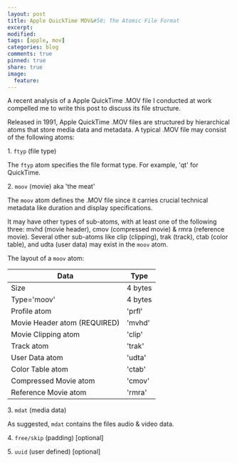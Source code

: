 ```yaml
---
layout: post
title: Apple QuickTime MOV&#58; The Atomic File Format
excerpt:
modified:
tags: [apple, mov]
categories: blog
comments: true
pinned: true
share: true
image:
  feature:
---
```


A recent analysis of a Apple QuickTime .MOV file I conducted at work compelled me to write this post to discuss its file structure.

Released in 1991, Apple QuickTime .MOV files are structured by hierarchical atoms that store media data and metadata. A typical .MOV file may consist of the following atoms:

1\. <code>ftyp</code> (file type)

The <code>ftyp</code> atom specifies the file format type. For example, 'qt' for QuickTime.

2\. <code>moov</code> (movie) aka 'the meat'

The <code>moov</code> atom defines the .MOV file since it carries crucial technical metadata like duration and display specifications.

It may have other types of sub-atoms, with at least one of the following three: mvhd (movie header), cmov (compressed movie) & rmra (reference movie). Several other sub-atoms like clip (clipping), trak (track), ctab (color table), and udta (user data) may exist in the <code>moov</code> atom.

The layout of a <code>moov</code> atom:

<table>
  <thead>
    <tr>
      <th>Data</th>
      <th>Type</th>
    </tr>
  </thead>
  <tbody>
    <tr>
      <td>Size</td>
      <td>4 bytes</td>
    </tr>
    <tr>
      <td>Type='moov'</td>
      <td>4 bytes</td>
    </tr>
    <tr>
      <td>Profile atom</td>
      <td>'prfl'</td>
    </tr>
    <tr>
      <td>Movie Header atom (REQUIRED)</td>
      <td>'mvhd'</td>
    </tr>
    <tr>
      <td>Movie Clipping atom</td>
      <td>'clip'</td>
    </tr>
    <tr>
      <td>Track atom</td>
      <td>'trak'</td>
    </tr>
    <tr>
      <td>User Data atom</td>
      <td>'udta'</td>
    </tr>
    <tr>
      <td>Color Table atom</td>
      <td>'ctab'</td>
    </tr>
    <tr>
      <td>Compressed Movie atom</td>
      <td>'cmov'</td>
    </tr>
    <tr>
      <td>Reference Movie atom</td>
      <td>'rmra'</td>
    </tr>
  </tbody>
</table>

3\. <code>mdat</code> (media data)

As suggested, <code>mdat</code> contains the files audio & video data.

4\. <code>free/skip</code> (padding) [optional]

5\. <code>uuid</code> (user defined) [optional]

